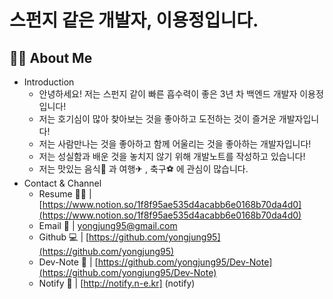 # 스펀지 같은 개발자, 이용정입니다.

## 🙆‍♂️ About Me

- Introduction
    - 안녕하세요! 저는 스펀지 같이 빠른 흡수력이 좋은 3년 차 백엔드 개발자 이용정입니다!
    - 저는 호기심이 많아 찾아보는 것을 좋아하고 도전하는 것이 즐거운 개발자입니다!
    - 저는 사람만나는 것을 좋아하고 함께 어울리는 것을 좋아하는 개발자입니다!
    - 저는 성실함과 배운 것을 놓치지 않기 위해 개발노트를 작성하고 있습니다!
    - 저는 맛있는 음식🍖 과 여행✈ , 축구⚽ 에 관심이 많습니다.
- Contact & Channel
    - Resume 🙋‍♀️ | [https://www.notion.so/1f8f95ae535d4acabb6e0168b70da4d0](https://www.notion.so/1f8f95ae535d4acabb6e0168b70da4d0)
    - Email 💌  |  yongjung95@gmail.com
    - Github 💻  |   [https://github.com/yongjung95](https://github.com/yongjung95)
    - Dev-Note 📕  |  [https://github.com/yongjung95/Dev-Note](https://github.com/yongjung95/Dev-Note)
    - Notify 📣 | [http://notify.n-e.kr] (notify)
